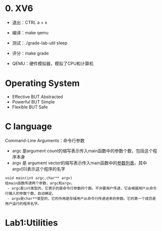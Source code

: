 # 0. XV6
 - 退出：CTRL a + x
 - 编译：make qemu
 - 测试：./grade-lab-util sleep
 - 评分：make grade

- QEMU：硬件模拟器，模拟了CPU和计算机

# Operating System

 - Effective BUT Abstracted
 - Powerful BUT Simple
 - Flexible BUT Safe


# C language
Command-Line Arguments：命令行参数

- argc 是argument count的缩写表示传入main函数中的参数个数，包括这个程序本身
- argv 是 argument vector的缩写表示传入main函数中的[参数列表](https://zhida.zhihu.com/search?content_id=147646623&content_type=Article&match_order=1&q=%E5%8F%82%E6%95%B0%E5%88%97%E8%A1%A8&zhida_source=entity)，其中argv[0]表示这个程序的名字
```
void main(int argc,char** argv)
给main函数传递两个参数，argc和argv。
 - argc是int类型的，它表示的是命令行参数的个数。不许要用户传递，它会根据用户从命令行输入的参数个数，自动确定。
 - argv是char**类型的，它的作用是存储用户从命令行传递进来的参数。它的第一个成员是用户运行的程序名字。
```

# Lab1:Utilities